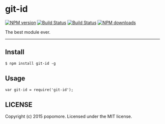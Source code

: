 # git-id

[![NPM version](https://img.shields.io/npm/v/git-id.svg?style=flat)](https://npmjs.org/package/git-id)
[![Build Status](https://img.shields.io/travis/popomore/git-id.svg?style=flat)](https://travis-ci.org/popomore/git-id)
[![Build Status](https://img.shields.io/coveralls/popomore/git-id.svg?style=flat)](https://coveralls.io/r/popomore/git-id)
[![NPM downloads](http://img.shields.io/npm/dm/git-id.svg?style=flat)](https://npmjs.org/package/git-id)

The best module ever.

---

## Install

```
$ npm install git-id -g
```

## Usage

```
var git-id = require('git-id');
```

## LICENSE

Copyright (c) 2015 popomore. Licensed under the MIT license.
